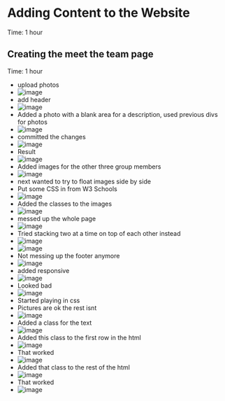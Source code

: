 # Adding Content to the Website
Time: 1 hour
## Creating the meet the team page
Time: 1 hour
- upload photos
- ![image](https://github.com/MayaIvimey/logs/assets/146374490/4f129346-8dc5-4ffe-8f63-b743a44b9a46)
- add header
- ![image](https://github.com/MayaIvimey/logs/assets/146374490/ea7b30b2-7eda-430a-bfdc-9314748ca71b)
- Added a photo with a blank area for a description, used previous divs for photos
- ![image](https://github.com/MayaIvimey/logs/assets/146374490/24c7aa7e-4679-45bc-b27c-05ba9367ab7e)
- committed the changes
- ![image](https://github.com/MayaIvimey/logs/assets/146374490/5b9ac285-464d-4b7f-bfda-632b1cfd70d1)
- Result
- ![image](https://github.com/MayaIvimey/logs/assets/146374490/bd76d59a-4a8d-4213-a533-b21d8d2179c3)
- Added images for the other three group members
- ![image](https://github.com/MayaIvimey/logs/assets/146374490/49513b8c-367a-452e-837c-17fca04a86af)
- next wanted to try to float images side by side
- Put some CSS in from W3 Schools
- ![image](https://github.com/MayaIvimey/logs/assets/146374490/bca4eb3d-9d0d-4752-aff0-8e8ea268f524)
- Added the classes to the images
- ![image](https://github.com/MayaIvimey/logs/assets/146374490/db671616-39e4-4911-84d4-d05392a7e587)
- messed up the whole page
- ![image](https://github.com/MayaIvimey/logs/assets/146374490/91a4a2fe-0632-46ff-966b-134f509302ac)
- Tried stacking two at a time on top of each other instead
- ![image](https://github.com/MayaIvimey/logs/assets/146374490/ba4378db-9a3d-4c94-a52b-1e9048db4c04)
- ![image](https://github.com/MayaIvimey/logs/assets/146374490/8dd53e3b-8928-4c7e-b823-b28a66b18b95)
- Not messing up the footer anymore
- ![image](https://github.com/MayaIvimey/logs/assets/146374490/526c274c-b0ac-4c9e-957b-6f157f0f675b)
- added responsive
- ![image](https://github.com/MayaIvimey/logs/assets/146374490/5c9c53d6-fed1-4f0f-8a21-014b5081767e)
- Looked bad
- ![image](https://github.com/MayaIvimey/logs/assets/146374490/b94d9119-2d56-4fee-9eb0-1a7774b6db6a)
- Started playing in css
- Pictures are ok the rest isnt
- ![image](https://github.com/MayaIvimey/logs/assets/146374490/1b957c27-6f6c-4a9c-9edc-bfe6ed6a21f9)
- Added a class for the text
- ![image](https://github.com/MayaIvimey/logs/assets/146374490/f9fff325-9ed7-4fd7-807b-00d6df3d1a0d)
- Added this class to the first row in the html
- ![image](https://github.com/MayaIvimey/logs/assets/146374490/c723796e-2a36-4d49-ac9c-189ced7a5eae)
- That worked
- ![image](https://github.com/MayaIvimey/logs/assets/146374490/77717601-c9da-4e95-b9cc-890af0504cb4)
- Added that class to the rest of the html
- ![image](https://github.com/MayaIvimey/logs/assets/146374490/29b9f781-7407-45eb-b50b-e36295f104a7)
- That worked
- ![image](https://github.com/MayaIvimey/logs/assets/146374490/5c060dba-3d13-4cf5-a7bc-1bdb84198700)



